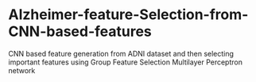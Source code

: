# Alzheimer-feature-Selection-from-CNN-based-features
CNN based feature generation from ADNI dataset and then selecting important features using Group Feature Selection Multilayer Perceptron network
